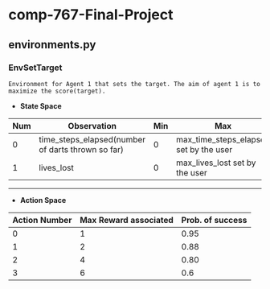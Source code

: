 # comp-767-Final-Project
## environments.py
### EnvSetTarget 
```
Environment for Agent 1 that sets the target. The aim of agent 1 is to maximize the score(target).
```
* **State Space** 

Num | Observation | Min | Max
---|---|---|---
0 | time_steps_elapsed(number of darts thrown so far) | 0 | max_time_steps_elapsed set by the user
1 |  lives_lost | 0 | max_lives_lost set by the user 


--------------
* **Action Space**

Action Number | Max Reward associated| Prob. of success
------------ | -------------|--------------
0 | 1 | 0.95
1 | 2 | 0.88
2 | 4 | 0.80
3 | 6 | 0.6
```
